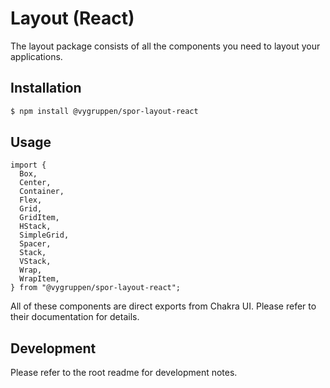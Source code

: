 # Layout (React)

The layout package consists of all the components you need to layout your applications.

## Installation

```bash
$ npm install @vygruppen/spor-layout-react
```

## Usage

```tsx
import {
  Box,
  Center,
  Container,
  Flex,
  Grid,
  GridItem,
  HStack,
  SimpleGrid,
  Spacer,
  Stack,
  VStack,
  Wrap,
  WrapItem,
} from "@vygruppen/spor-layout-react";
```

All of these components are direct exports from Chakra UI. Please refer to their documentation for details.

## Development

Please refer to the root readme for development notes.
